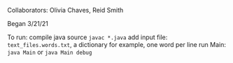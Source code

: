 Collaborators: Olivia Chaves, Reid Smith

Began 3/21/21

To run: compile java source `javac *.java`
    add input file: `text_files.words.txt`, a dictionary for example, one word per line
    run Main: `java Main` or `java Main debug`